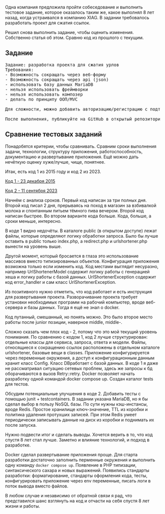 Одна компания предложила пройти собеседование и выполнить тестовое задание, которое оказалось таким же, какое выполнял 8 лет назад, когда устраивался в компанию XIAG. В задании требовалось разработать проект для сжатия ссылок.

Решил снова выполнить задание, чтобы оценить изменения. Собственно статья об этом.  Сравню код из прошлого с текущим. 

## Задание
<pre>
Задание: разработка проекта для сжатия урлов
Требования:
- Возможность сокращать через веб-форму
- Возможность сокращать через api (json)
- использовать базу данных MariaDB
- нельзя использовать фреймворки
- нельзя использовать композер
- делать по принципу ООП/MVC

Для сложности, можно добавить авторизацию/регистрацию с подтверждением по email

После выполнения, публикуйте на GitHub в открытый репозиторий и пришлите ссылку в ответном письме.
</pre>

## Сравнение тестовых заданий

Понадобятся  критерии, чтобы сравнивать. Сравним сроки выполнения задачи, технологии, структуру приложения, работоспособность, документацию и развертывание приложения. Eщё можно дать нечёткую оценку хуже/лучше, чище, понятнее.

Итак, есть код 1 из 2015 году и код 2 из 2023.

[Код 1 - 23 декабря 2015](https://github.com/radiopapus/php-url-shortener-without-framework/tree/06c0f24a63bc99140fec221cb4a695e87e466251)

[Код 2 - 11 сентября 2023](https://github.com/radiopapus/php-url-shortener-without-framework/tree/d3342fe5dbc50a0f651355de3dbdbea4e86b59a9)

Начнём с анализа сроков. Первый код написан за три полных дня. Второй код писал 2 дня, прерываясь на поход в магазин за взбивалкой молока и спонтанным питьем тёмного пива вечером. Второй код написан быстрее. Во втором варианте кода больше. Кода, больше, а сроки меньше, интересно.

В коде 1 видно недочёты. В каталоге public (в открытом доступе) лежат файлы, которые определяют логику обработки запроса. Было бы лучше оставить в public только index.php, а redirect.php и urlshortener.php вынести на уровень выше.

Другой момент, который бросается в глаза это использование массивов вместо типизированных объектов. Конфигурация приложения возможна только если изменить код. Код местами выглядит несуразно, например UrlShortenerModel содержит логику работы с генерацией хеша и логику работы с базой данных. UrlShortenerException содержит код error_handler и сам класс UrlShortenerException.

Из позитивного нужно отметить, что код работает и есть инструкция для развертывания проекта. Разворачивание проекта требует установки необходимых программ на рабочий компьютер, вроде веб-сервера и базы данных. Тогда я ещё не знал о docker.

Код путанный, смешанный, но понять можно. Это было второе место работы после junior позиции, наверное middle, middle-.

Сложно сказать чем плох код - 2, потому что это мой текущий уровень понимания. По сравнению с кодом 1, код 2 лучше структурирован: отдельные классы для сервиса, запроса, ответа и модели. Файлы, относящиеся к сокращению ссылок расположены в отдельном каталоге urlshortener, базовые вещи в classes. Приложение конфигурируется через переменные окружения, а доступ к конфигурационным данным хранит класс Config. Класс DBработает с базой данных. В коде 1 я даже не рассматривал ситуацию сетевых проблем, здесь же запросы к бд оборачиваются в вызов Retry::retry. Docker позволяет начать разработку одной командой docker compose up. Создан каталог tests для тестов.

Обсудим потенциальные улучшения в коде 2. Добавить тесты с помощью junit + testcontainers. В задании указана MariaDB, но я бы сделал выбор в пользу NoSQL базы. По сути нужны кэш-инстансы, вроде Redis. Простое хранилище ключ-значение, TTL из коробки и политика удаления протухших записей. При этом Redis умеет периодически записывать данные на диск из коробки и поднимать их после запуска.

Нужно подвести итог и сделать выводы. Хочется верить в то, что код спустя 8 лет стал лучше. Заметно и влияние технологий, и подход в разработке.

Docker сделал развертывание приложения проще. Для старта разработки достаточно заполнить перменные окружения и выполнить одну команду ```docker compose up```. Появление в PHP типизации, синтаксического сахара и новых выражений. Появились стандарты разработки: форматирование, стандарты оформления кода, тесты, конфигурировать приложение через env переменные, писать логи в поток вывода вместо файлов.

В любом случае и независимо от обратной связи я рад, что представился шанс взглянуть на код и отчасти на себя спустя 8 лет жизни и работы.